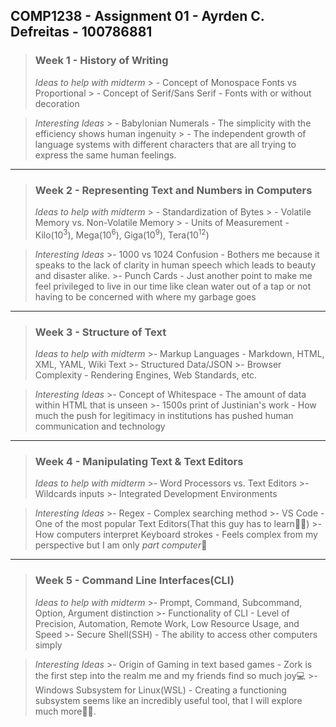## **COMP1238 - Assignment 01 - Ayrden C. Defreitas - 100786881**

>###  **Week 1 - History of Writing**
>*Ideas to help with midterm*
	> - Concept of Monospace Fonts vs Proportional
	> - Concept of Serif/Sans Serif - Fonts with or without decoration

>*Interesting Ideas*
	> - Babylonian Numerals - The simplicity with the efficiency shows human ingenuity
	> - The independent growth of language systems with different characters that are all trying to express the same human feelings.
---
>### **Week 2 - Representing Text and Numbers in Computers**
>*Ideas to help with midterm*
	> - Standardization of Bytes 
	> - Volatile Memory vs. Non-Volatile Memory
	> - Units of Measurement - Kilo(10<sup>3</sup>), Mega(10<sup>6</sup>), Giga(10<sup>9</sup>), Tera(10<sup>12</sup>)

>*Interesting Ideas*
	>- 1000 vs 1024 Confusion - Bothers me because it speaks to the lack of clarity in human speech which leads to beauty and disaster alike.
	>- Punch Cards - Just another point to make me feel privileged to live in our time like clean water out of a tap or not having to be concerned with where my garbage goes
---
>### **Week 3 - Structure of Text**
>*Ideas to help with midterm*
	>- Markup Languages -  Markdown, HTML, XML, YAML, Wiki Text
	>- Structured Data/JSON
	>- Browser Complexity - Rendering Engines, Web Standards, etc.

>*Interesting Ideas*
	>- Concept of Whitespace - The amount of data within HTML that is unseen
	>- 1500s print of Justinian's work - How much the push for legitimacy in institutions has pushed human communication and technology
---
>### **Week 4 - Manipulating Text & Text Editors**
>*Ideas to help with midterm*
	>- Word Processors vs. Text Editors
	>- Wildcards inputs
	>-  Integrated Development Environments 

>*Interesting Ideas*
	>- Regex - Complex searching method
	>- VS Code - One of the most popular Text Editors(That this guy has to learn:raising_hand_man:)
	>- How computers interpret Keyboard strokes - Feels complex from my perspective but I am only *part computer*:iphone:
---
>### **Week 5 - Command Line Interfaces(CLI)**
>*Ideas to help with midterm*
	>- Prompt, Command, Subcommand, Option, Argument distinction 
	>- Functionality of CLI - Level of Precision, Automation, Remote Work, Low Resource Usage, and Speed
	>- Secure Shell(SSH) - The ability to access other computers simply

>*Interesting Ideas*
	>- Origin of Gaming in text based games - Zork is the first step into the realm me and my friends find so much joy:computer: 
	>- Windows Subsystem for Linux(WSL) - Creating a functioning subsystem seems like an incredibly useful tool, that I will explore much more:mountain_biking_man:.
